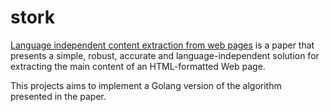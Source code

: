 # stork

[Language independent content extraction from web pages](https://github.com/lobre/stork/master/Language_Independent_Content_Extraction.pdf) is a paper that presents a simple, robust, accurate and language-independent solution for extracting the main content of an HTML-formatted Web page.

This projects aims to implement a Golang version of the algorithm presented in the paper.
